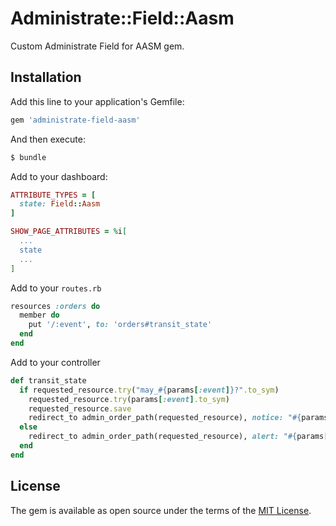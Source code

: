 # Administrate::Field::Aasm
Custom Administrate Field for AASM gem.

## Installation
Add this line to your application's Gemfile:

```ruby
gem 'administrate-field-aasm'
```

And then execute:
```bash
$ bundle
```

Add to your dashboard:
```ruby
ATTRIBUTE_TYPES = [
  state: Field::Aasm
]

SHOW_PAGE_ATTRIBUTES = %i[
  ...
  state
  ...
]
```

Add to your `routes.rb`
```ruby
resources :orders do
  member do
    put '/:event', to: 'orders#transit_state'
  end
end
```

Add to your controller
```ruby
def transit_state
  if requested_resource.try("may_#{params[:event]}?".to_sym)
    requested_resource.try(params[:event].to_sym)
    requested_resource.save
    redirect_to admin_order_path(requested_resource), notice: "#{params[:event].humanize} successfully."
  else
    redirect_to admin_order_path(requested_resource), alert: "#{params[:event].humanize} fail."
  end
end
```

## License
The gem is available as open source under the terms of the [MIT License](https://opensource.org/licenses/MIT).
